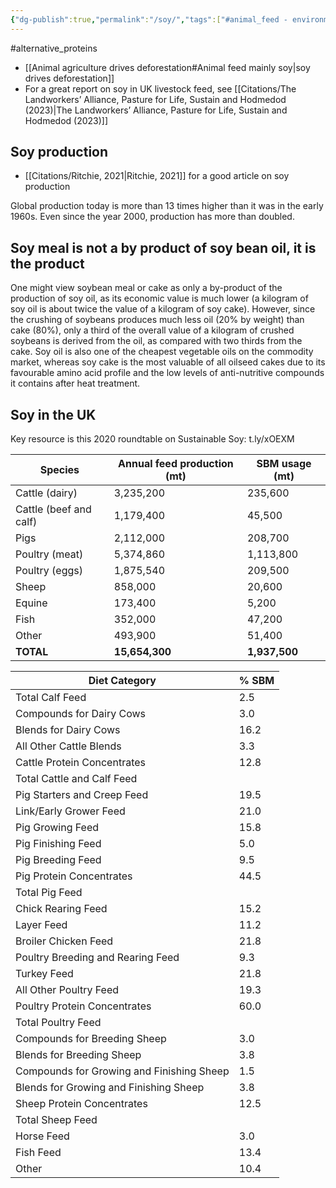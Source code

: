 ```yaml
---
{"dg-publish":true,"permalink":"/soy/","tags":["#animal_feed - environment_land","#alternative_proteins"],"created":"2025-10-23T17:42:41.464+01:00","updated":"2025-10-23T19:18:51.177+01:00"}
---
```


#alternative_proteins 

- [[Animal agriculture drives deforestation#Animal feed mainly soy\|soy drives deforestation]]
- For a great report on soy in UK livestock feed, see [[Citations/The Landworkers’ Alliance, Pasture for Life, Sustain and Hodmedod (2023)\|The Landworkers’ Alliance, Pasture for Life, Sustain and Hodmedod (2023)]] 
## Soy production
- [[Citations/Ritchie, 2021\|Ritchie, 2021]] for a good article on soy production

Global production today is more than 13 times higher than it was in the early 1960s. Even since the year 2000, production has more than doubled.

## Soy meal is not a by product of soy bean oil, it is the product
One might view soybean meal or cake as only a by-product of the production of soy oil, as its economic value is much lower (a kilogram of soy oil is about twice the value of a kilogram of soy cake). However, since the crushing of soybeans produces much less oil (20% by weight) than cake (80%), only a third of the overall value of a kilogram of crushed soybeans is derived from the oil, as compared with two thirds from the cake. Soy oil is also one of the cheapest vegetable oils on the commodity market, whereas soy cake is the most valuable of all oilseed cakes due to its favourable amino acid profile and the low levels of anti-nutritive compounds it contains after heat treatment.

## Soy in the UK
Key resource is this 2020 roundtable on Sustainable Soy: t.ly/xOEXM

| Species                | Annual feed production (mt) | SBM usage (mt) |
| ---------------------- | --------------------------- | -------------- |
| Cattle (dairy)         | 3,235,200                   | 235,600        |
| Cattle (beef and calf) | 1,179,400                   | 45,500         |
| Pigs                   | 2,112,000                   | 208,700        |
| Poultry (meat)         | 5,374,860                   | 1,113,800      |
| Poultry (eggs)         | 1,875,540                   | 209,500        |
| Sheep                  | 858,000                     | 20,600         |
| Equine                 | 173,400                     | 5,200          |
| Fish                   | 352,000                     | 47,200         |
| Other                  | 493,900                     | 51,400         |
| **TOTAL**              | **15,654,300**              | **1,937,500**  |

| Diet Category                             | % SBM |
| ----------------------------------------- | ----- |
| Total Calf Feed                           | 2.5   |
| Compounds for Dairy Cows                  | 3.0   |
| Blends for Dairy Cows                     | 16.2  |
| All Other Cattle Blends                   | 3.3   |
| Cattle Protein Concentrates               | 12.8  |
| Total Cattle and Calf Feed                |       |
| Pig Starters and Creep Feed               | 19.5  |
| Link/Early Grower Feed                    | 21.0  |
| Pig Growing Feed                          | 15.8  |
| Pig Finishing Feed                        | 5.0   |
| Pig Breeding Feed                         | 9.5   |
| Pig Protein Concentrates                  | 44.5  |
| Total Pig Feed                            |       |
| Chick Rearing Feed                        | 15.2  |
| Layer Feed                                | 11.2  |
| Broiler Chicken Feed                      | 21.8  |
| Poultry Breeding and Rearing Feed         | 9.3   |
| Turkey Feed                               | 21.8  |
| All Other Poultry Feed                    | 19.3  |
| Poultry Protein Concentrates              | 60.0  |
| Total Poultry Feed                        |       |
| Compounds for Breeding Sheep              | 3.0   |
| Blends for Breeding Sheep                 | 3.8   |
| Compounds for Growing and Finishing Sheep | 1.5   |
| Blends for Growing and Finishing Sheep    | 3.8   |
| Sheep Protein Concentrates                | 12.5  |
| Total Sheep Feed                          |       |
| Horse Feed                                | 3.0   |
| Fish Feed                                 | 13.4  |
| Other                                     | 10.4  |